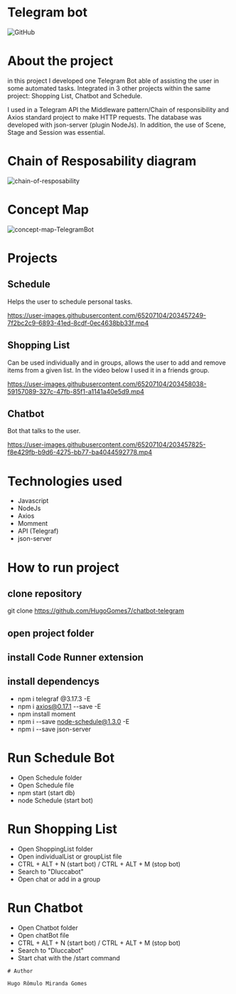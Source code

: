 # Telegram bot
![GitHub](https://img.shields.io/github/license/hugogomes7/chatbot-telegram)


# About the project
in this project I developed one Telegram Bot able of assisting the user in some automated tasks. Integrated in 3 other projects within the same project: Shopping List, Chatbot and Schedule.

I used in a Telegram API the Middleware pattern/Chain of responsibility and Axios standard project to make HTTP requests. The database was developed with json-server (plugin NodeJs). In addition, the use of Scene, Stage and Session was essential.


# Chain of Resposability diagram
![chain-of-resposability](https://user-images.githubusercontent.com/65207104/203533186-21adc06c-3ebf-4016-b97e-7913aec6d02f.png)


# Concept Map
![concept-map-TelegramBot](https://user-images.githubusercontent.com/65207104/203453677-bbf3055e-6804-48b9-8b55-f26eab1a9a28.png)



# Projects
## Schedule
Helps the user to schedule personal tasks.

https://user-images.githubusercontent.com/65207104/203457249-7f2bc2c9-6893-41ed-8cdf-0ec4638bb33f.mp4


## Shopping List
Can be used individually and in groups, allows the user to add and remove items from a given list. In the video below I used it in a friends group.


https://user-images.githubusercontent.com/65207104/203458038-59157089-327c-47fb-85f1-a1141a40e5d9.mp4

## Chatbot
Bot that talks to the user.

https://user-images.githubusercontent.com/65207104/203457825-f8e429fb-b9d6-4275-bb77-ba4044592778.mp4


# Technologies used
- Javascript
- NodeJs
- Axios
- Momment
- API (Telegraf)
- json-server

# How to run project

## clone repository
git clone https://github.com/HugoGomes7/chatbot-telegram


## open project folder

## install Code Runner extension

## install dependencys
- npm i telegraf @3.17.3 -E
- npm i axios@0.17.1 --save -E
- npm install moment
- npm i --save node-schedule@1.3.0 -E
- npm i --save json-server

# Run Schedule Bot
- Open Schedule folder 
- Open Schedule file 
- npm start (start db)
- node Schedule (start bot)

# Run Shopping List
- Open ShoppingList folder 
- Open individualList or groupList file
- CTRL + ALT + N (start bot) / CTRL + ALT + M (stop bot)
- Search to "Dluccabot"
- Open chat or add in a group 

# Run Chatbot
- Open Chatbot folder 
- Open chatBot file
- CTRL + ALT + N (start bot) / CTRL + ALT + M (stop bot)
- Search to "Dluccabot"
- Start chat with the /start command 

```
# Author

Hugo Rômulo Miranda Gomes
